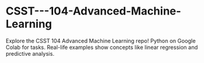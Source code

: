 # CSST---104-Advanced-Machine-Learning
Explore the CSST 104 Advanced Machine Learning repo! Python on Google Colab for tasks. Real-life examples show concepts like linear regression and predictive analysis.
